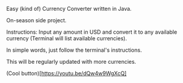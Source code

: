 Easy (kind of) Currency Converter written in Java.

On-season side project.

Instructions: Input any amount in USD and convert it to any available currency (Terminal will list available currencies).

In simple words, just follow the terminal's instructions.

This will be regularly updated with more currencies.

(Cool button)[https://youtu.be/dQw4w9WgXcQ]
